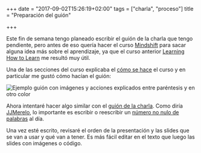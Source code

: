 +++
date = "2017-09-02T15:26:19+02:00"
tags = ["charla", "proceso"]
title = "Preparación del guión"

+++

Este fin de semana tengo planeado escribir el guión de la charla que tengo pendiente, pero antes de eso quería hacer el curso [Mindshift](https://www.coursera.org/learn/mindshift) para sacar alguna idea más sobre el aprendizaje, ya que el curso anterior [Learning How to Learn](https://www.coursera.org/learn/learning-how-to-learn) me resultó muy útil.

Una de las secciones del curso explicaba el [cómo se hace](https://www.coursera.org/learn/mindshift/lecture/fgoXX/4-5-a-visit-to-barbs-basement-the-secret-sauce-of-learning-how-to-learn) el curso y en particular me gustó cómo hacían el guión:

![Ejemplo guión con imágenes y acciones explicados entre paréntesis y en otro color](/images/script-mindshift.png?raw=true)

Ahora intentaré hacer algo similar con el [guión de la charla](https://github.com/cristinafsanz/slides/blob/master/theantievent2017/guion.md). Como diría [JJMerelo](https://twitter.com/jjmerelo), lo importante es escribir o reescribir un [número no nulo de palabras](http://zetatesters.com/2017/01/eb-17-sobre-git-escribir-y-autopublicar-con-juan-julian-merelo-extra-ball/) al día.

Una vez esté escrito, revisaré el orden de la presentación y las slides que se van a usar y qué van a tener. Es más fácil editar en el texto que luego las slides con imágenes o código.


